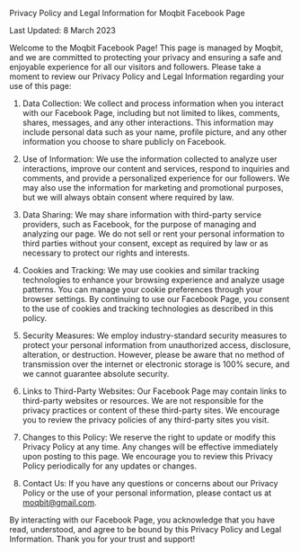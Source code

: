 Privacy Policy and Legal Information for Moqbit Facebook Page

Last Updated: 8 March 2023

Welcome to the Moqbit Facebook Page! This page is managed by Moqbit, and we are committed to protecting your privacy and ensuring a safe and enjoyable experience for all our visitors and followers. Please take a moment to review our Privacy Policy and Legal Information regarding your use of this page:

1. Data Collection:
We collect and process information when you interact with our Facebook Page, including but not limited to likes, comments, shares, messages, and any other interactions. This information may include personal data such as your name, profile picture, and any other information you choose to share publicly on Facebook.

2. Use of Information:
We use the information collected to analyze user interactions, improve our content and services, respond to inquiries and comments, and provide a personalized experience for our followers. We may also use the information for marketing and promotional purposes, but we will always obtain consent where required by law.

3. Data Sharing:
We may share information with third-party service providers, such as Facebook, for the purpose of managing and analyzing our page. We do not sell or rent your personal information to third parties without your consent, except as required by law or as necessary to protect our rights and interests.

4. Cookies and Tracking:
We may use cookies and similar tracking technologies to enhance your browsing experience and analyze usage patterns. You can manage your cookie preferences through your browser settings. By continuing to use our Facebook Page, you consent to the use of cookies and tracking technologies as described in this policy.

5. Security Measures:
We employ industry-standard security measures to protect your personal information from unauthorized access, disclosure, alteration, or destruction. However, please be aware that no method of transmission over the internet or electronic storage is 100% secure, and we cannot guarantee absolute security.

6. Links to Third-Party Websites:
Our Facebook Page may contain links to third-party websites or resources. We are not responsible for the privacy practices or content of these third-party sites. We encourage you to review the privacy policies of any third-party sites you visit.

7. Changes to this Policy:
We reserve the right to update or modify this Privacy Policy at any time. Any changes will be effective immediately upon posting to this page. We encourage you to review this Privacy Policy periodically for any updates or changes.

8. Contact Us:
If you have any questions or concerns about our Privacy Policy or the use of your personal information, please contact us at moqbit@gmail.com.

By interacting with our Facebook Page, you acknowledge that you have read, understood, and agree to be bound by this Privacy Policy and Legal Information. Thank you for your trust and support!
